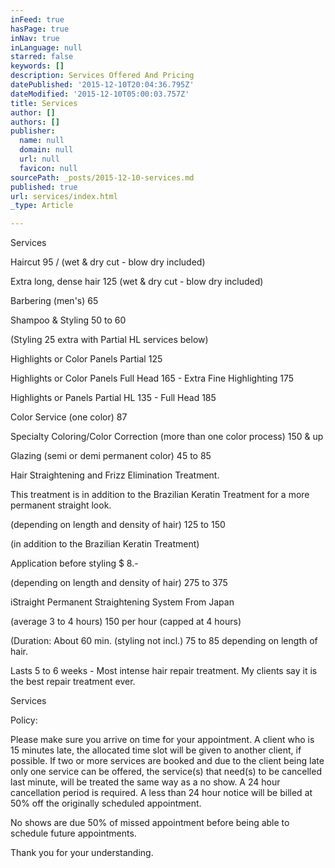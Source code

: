 ```yaml
---
inFeed: true
hasPage: true
inNav: true
inLanguage: null
starred: false
keywords: []
description: Services Offered And Pricing
datePublished: '2015-12-10T20:04:36.795Z'
dateModified: '2015-12-10T05:00:03.757Z'
title: Services
author: []
authors: []
publisher:
  name: null
  domain: null
  url: null
  favicon: null
sourcePath: _posts/2015-12-10-services.md
published: true
url: services/index.html
_type: Article

---
```

Services

Haircut 95 / (wet & dry cut - blow dry included)

Extra long, dense hair 125 (wet & dry cut - blow dry included)

Barbering (men's) 65

Shampoo & Styling 50 to 60

(Styling 25 extra with Partial HL services below)

Highlights or Color Panels Partial 125

Highlights or Color Panels Full Head 165 - Extra Fine Highlighting 175

Highlights or Panels Partial HL 135 - Full Head 185 

Color Service (one color) 87

Specialty Coloring/Color Correction (more than one color process) 150 & up

Glazing (semi or demi permanent color) 45 to 85 

Hair Straightening and Frizz Elimination Treatment.

​This treatment is in addition to the Brazilian Keratin Treatment for a more permanent straight look.

(depending on length and density of hair) 125 to 150 

(in addition to the Brazilian Keratin Treatment)

Application  before styling  $ 8.-

(depending on length and density of hair) 275 to 375 

iStraight Permanent Straightening System From Japan

(average 3 to 4 hours) 150 per hour (capped at 4 hours)

(Duration: About 60 min. (styling not incl.)  75 to 85 depending on length of hair.

Lasts 5 to 6 weeks - Most intense hair repair treatment. My clients say it is the best repair treatment ever.

Services

Policy:

Please make sure you arrive on time for your appointment. A client who is 15 minutes late, the allocated time slot will be given to another client, if possible. If two or more services are booked and due to the client being late only one service can be offered, the service(s) that need(s) to be cancelled last minute, will be treated the same way as a no show. A 24 hour cancellation period is required. A less than 24 hour notice will be billed at 50% off the originally scheduled appointment.

No shows are due 50% of missed appointment  before being able to schedule future appointments.

Thank you for your understanding.